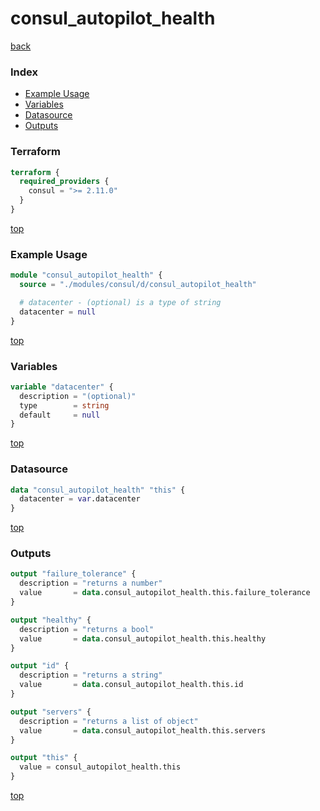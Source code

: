 # consul_autopilot_health

[back](../consul.md)

### Index

- [Example Usage](#example-usage)
- [Variables](#variables)
- [Datasource](#datasource)
- [Outputs](#outputs)

### Terraform

```terraform
terraform {
  required_providers {
    consul = ">= 2.11.0"
  }
}
```

[top](#index)

### Example Usage

```terraform
module "consul_autopilot_health" {
  source = "./modules/consul/d/consul_autopilot_health"

  # datacenter - (optional) is a type of string
  datacenter = null
}
```

[top](#index)

### Variables

```terraform
variable "datacenter" {
  description = "(optional)"
  type        = string
  default     = null
}
```

[top](#index)

### Datasource

```terraform
data "consul_autopilot_health" "this" {
  datacenter = var.datacenter
}
```

[top](#index)

### Outputs

```terraform
output "failure_tolerance" {
  description = "returns a number"
  value       = data.consul_autopilot_health.this.failure_tolerance
}

output "healthy" {
  description = "returns a bool"
  value       = data.consul_autopilot_health.this.healthy
}

output "id" {
  description = "returns a string"
  value       = data.consul_autopilot_health.this.id
}

output "servers" {
  description = "returns a list of object"
  value       = data.consul_autopilot_health.this.servers
}

output "this" {
  value = consul_autopilot_health.this
}
```

[top](#index)